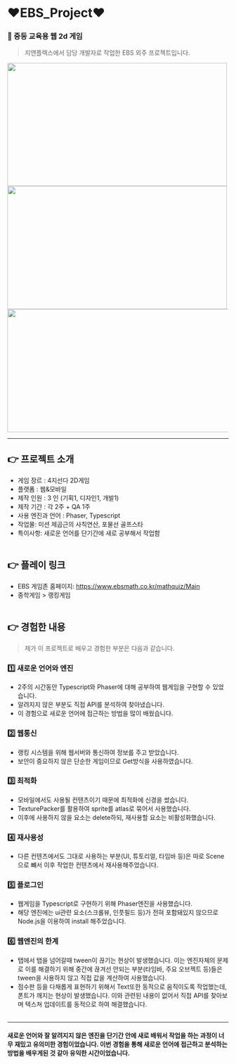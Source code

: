 # ❤EBS_Project❤

### 💛 중등 교육용 웹 2d 게임
> 지앤플렉스에서 담당 개발자로 작업한 EBS 외주 프로젝트입니다.

<img src="https://github.com/yeonii56/EBS_Project/assets/90385816/bfe022ac-5a24-47c9-b7d2-a6e12f0ce614" width="500" height="280"/>
<img src="https://github.com/yeonii56/EBS_Project/assets/90385816/d898e9e2-69ae-4828-a305-3ccb36ce0edd" width="500" height="280"/>
<img src="https://github.com/yeonii56/PlaySQ/assets/90385816/dfb3e5b1-1a60-41c8-be84-ac7fca5ecfa6" width="600" height="280"/>

---
## 👉 프로젝트 소개
- 게임 장르 : 4지선다 2D게임
- 플랫폼 : 웹&모바일
- 제작 인원 : 3 인 (기획1, 디자인1, 개발1)
- 제작 기간 : 각 2주 + QA 1주
- 사용 엔진과 언어 : Phaser, Typescript
- 작업물: 미션 제곱근의 사칙연산, 포물선 골프스타
- 특이사항: 새로운 언어를 단기간에 새로 공부해서 작업함
<br></br>

## 👉 플레이 링크
- EBS 게임존 홈페이지: https://www.ebsmath.co.kr/mathquiz/Main
- 중학게임 > 랭킹게임
<br></br>


## 👉 경험한 내용
> 제가 이 프로젝트로 배우고 경험한 부분은 다음과 같습니다.

### 1️⃣ 새로운 언어와 엔진
- 2주의 시간동안 Typescript와 Phaser에 대해 공부하여 웹게임을 구현할 수 있었습니다.
- 알려지지 않은 부분도 직접 API를 분석하여 찾아냈습니다.
- 이 경험으로 새로운 언어에 접근하는 방법을 많이 배웠습니다.
    
### 2️⃣ 웹통신
- 랭킹 시스템을 위해 웹서버와 통신하여 정보를 주고 받았습니다.
- 보안이 중요하지 않은 단순한 게임이므로 Get방식을 사용하였습니다.
    
### 3️⃣ 최적화
- 모바일에서도 사용될 컨텐츠이기 때문에 최적화에 신경을 썼습니다.
- TexturePacker를 활용하여 sprite를 atlas로 묶어서 사용했습니다.
- 이후에 사용하지 않을 요소는 delete하되, 재사용할 요소는 비활성화했습니다.
    
### 4️⃣ 재사용성
- 다른 컨텐츠에서도 그대로 사용하는 부분(UI, 튜토리얼, 타임바 등)은 따로 Scene으로 뺴서 이후 작업한 컨텐츠에서 재사용해주었습니다.

### 5️⃣ 플로그인
- 웹게임을 Typescript로 구현하기 위해 Phaser엔진을 사용했습니다.
- 해당 엔진에는 ui관련 요소(스크롤뷰, 인풋필드 등)가 전혀 포함돼있지 않으므로 Node.js을 이용하여 install 해주었습니다.

### 6️⃣ 웹엔진의 한계
- 탭에서 탭을 넘어갈때 tween이 끊기는 현상이 발생했습니다. 이는 엔진자체의 문제로 이를 해결하기 위해 중간에 끊겨선 안되는 부분(타임바, 주요 오브젝트 등)들은 tween을 사용하지 않고 직접 값을 계산하여 사용했습니다.
- 점수판 등을 다채롭게 표현하기 위해서 Text또한 동적으로 움직이도록 작업했는데, 폰트가 깨지는 현상이 발생했습니다. 이와 관련된 내용이 없어서 직접 API를 찾아보며 텍스쳐 업데이트를 동적으로 하여 해결했습니다.
<br></br>
---

#### 새로운 언어와 잘 알려지지 않은 엔진을 단기간 안에 새로 배워서 작업을 하는 과정이 너무 재밌고 유의미한 경험이었습니다. 이번 경험을 통해 새로운 언어에 접근하고 분석하는 방법을 배우게된 것 같아 유익한 시간이었습니다.



